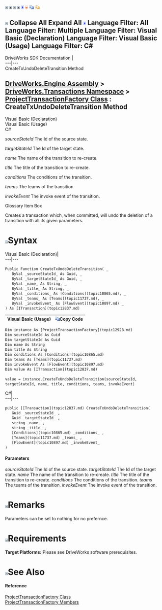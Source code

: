 ![](dotnetimages/collapse.gif) ![](dotnetimages/expand.gif) ![](dotnetimages/collapse.gif) ![](dotnetimages/expand.gif) ![](dotnetimages/drpdown.gif) ![](dotnetimages/drpdown_orange.gif) ![](dotnetimages/copycode.gif) ![](dotnetimages/copycodeHighlight.gif)

![](dotnetimages/collapse.gif) Collapse All Expand All ![](dotnetimages/drpdown.gif) Language Filter: All  Language Filter: Multiple  Language Filter: Visual Basic (Declaration) Language Filter: Visual Basic (Usage) Language Filter: C#  
---  
DriveWorks SDK Documentation  |   
---|---  
CreateTxUndoDeleteTransition Method   
  
[DriveWorks.Engine Assembly](topic2156.md) > [DriveWorks.Transactions Namespace](topic12835.md) > [ProjectTransactionFactory Class](topic12928.md) : CreateTxUndoDeleteTransition Method  
---  
  
Visual Basic (Declaration)    
Visual Basic (Usage)    
C# 

_sourceStateId_
    The Id of the source state.

_targetStateId_
    The Id of the target state.

_name_
    The name of the transition to re-create.

_title_
    The title of the transition to re-create.

_conditions_
    The conditions of the transition.

_teams_
    The teams of the transition.

_invokeEvent_
    The invoke event of the transition.

Glossary Item Box

Creates a transaction which, when committed, will undo the deletion of a transition with all its given parameters. 

# ![](dotnetimages/collapse.gif)Syntax

Visual Basic (Declaration)|   
---|---  
      
    
    Public Function CreateTxUndoDeleteTransition( _
       ByVal _sourceStateId_ As Guid, _
       ByVal _targetStateId_ As Guid, _
       ByVal _name_ As String, _
       ByVal _title_ As String, _
       ByVal _conditions_ As [Conditions](topic10865.md), _
       ByVal _teams_ As [Teams](topic11737.md), _
       ByVal _invokeEvent_ As [FlowEvent](topic10897.md) _
    ) As [ITransaction](topic12837.md)  
  
Visual Basic (Usage)| ![](dotnetimages/copycode.gif)Copy Code  
---|---  
      
    
    Dim instance As [ProjectTransactionFactory](topic12928.md)
    Dim sourceStateId As Guid
    Dim targetStateId As Guid
    Dim name As String
    Dim title As String
    Dim conditions As [Conditions](topic10865.md)
    Dim teams As [Teams](topic11737.md)
    Dim invokeEvent As [FlowEvent](topic10897.md)
    Dim value As [ITransaction](topic12837.md)
     
    value = instance.CreateTxUndoDeleteTransition(sourceStateId, targetStateId, name, title, conditions, teams, invokeEvent)  
  
C#|   
---|---  
      
    
    public [ITransaction](topic12837.md) CreateTxUndoDeleteTransition( 
       Guid _sourceStateId_ ,
       Guid _targetStateId_ ,
       string _name_ ,
       string _title_ ,
       [Conditions](topic10865.md) _conditions_ ,
       [Teams](topic11737.md) _teams_ ,
       [FlowEvent](topic10897.md) _invokeEvent_
    )  
  
#### Parameters

 _sourceStateId_
    The Id of the source state.
_targetStateId_
    The Id of the target state.
_name_
    The name of the transition to re-create.
_title_
    The title of the transition to re-create.
_conditions_
    The conditions of the transition.
_teams_
    The teams of the transition.
_invokeEvent_
    The invoke event of the transition.

# ![](dotnetimages/collapse.gif)Remarks

Parameters can be set to nothing for no prefernce.

# ![](dotnetimages/collapse.gif)Requirements

**Target Platforms:** Please see DriveWorks software prerequisites.

# ![](dotnetimages/collapse.gif)See Also

#### Reference

[ProjectTransactionFactory Class](topic12928.md)   
[ProjectTransactionFactory Members](topic12929.md)


